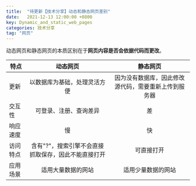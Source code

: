 ```yaml
---
title:  "待更新【技术分享】动态和静态网页差别"
date:   2021-12-13 12:00:00 +0800
key: Dynamic_and_static_web_pages
categories: 技术分享
tag: "网页"
---
```


动态网页和静态网页的本质区别在于**网页内容是否会依据代码而更改**。

| 特点   | 动态网页                        | 静态网页                       |
| ---- |:---------------------------:|:--------------------------:|
| 更新   | 以数据库为基础，处理灵活方便              | 因为没有数据库，因此修改源代码，需要重新上传到服务器 |
| 交互性  | 可登录、注册、查询差异                 | 差                          |
| 响应速度 | 慢                           | 快                          |
| 访问特点 | 含有"?"，搜索引擎不会直接抓取保存，因此不能直接打开 | 可直接打开                      |
| 应用场景 | 适用大量数据的网站                   | 适用少量数据的网站                  |
